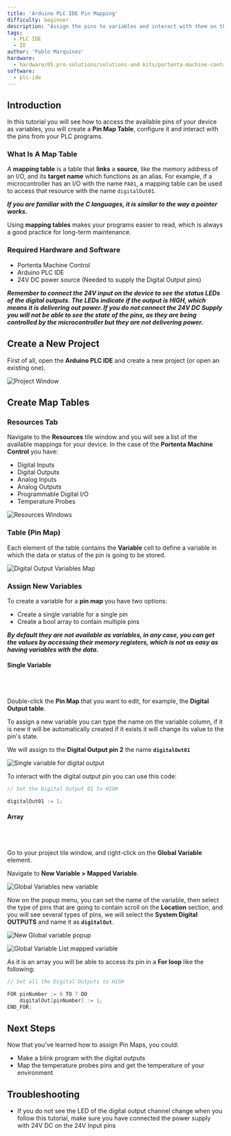 ```yaml
---
title: 'Arduino PLC IDE Pin Mapping'
difficulty: beginner
description: "Assign the pins to variables and interact with them on the Arduino PLC IDE."
tags:
  - PLC IDE
  - IO
author: 'Pablo Marquínez'
hardware:
  - hardware/05.pro-solutions/solutions-and-kits/portenta-machine-control
software:
  - plc-ide
---
```


## Introduction

In this tutorial you will see how to access the available pins of your device as variables, you will create a **Pin Map Table**, configure it and interact with the pins from your PLC programs.

### What Is A Map Table

A **mapping table** is a table that **links** a **source**, like the memory address of an I/O, and its **target name** which functions as an alias. For example, if a microcontroller has an I/O with the name `PA01`, a mapping table can be used to access that resource with the name `digitalOut01`.

***If you are familiar with the C languages, it is similar to the way a pointer works.***

Using **mapping tables** makes your programs easier to read, which is always a good practice for long-term maintenance.

### Required Hardware and Software

- Portenta Machine Control
- Arduino PLC IDE
- 24V DC power source (Needed to supply the Digital Output pins)

***Remember to connect the 24V input on the device to see the status LEDs of the digital outputs. The LEDs indicate if the output is HIGH, which means it is delivering out power. If you do not connect the 24V DC Supply you will not be able to see the state of the pins, as they are being controlled by the microcontroller but they are not delivering power.***

## Create a New Project

First of all, open the **Arduino PLC IDE** and create a new project (or open an existing one).

![Project Window](assets/windowProject.png)

## Create Map Tables

### Resources Tab

Navigate to the **Resources** tile window and you will see a list of the available mappings for your device. In the case of the **Portenta Machine Control** you have:
* Digital Inputs
* Digital Outputs
* Analog Inputs
* Analog Outputs
* Programmable Digital I/O
* Temperature Probes

![Resources Windows](assets/windowResources.png)

### Table (Pin Map)

Each element of the table contains the **Variable** cell to define a variable in which the data or status of the pin is going to be stored.

![Digital Output Variables Map](assets/map_digitalOut.png)

### Assign New Variables

To create a variable for a **pin map** you have two options:
* Create a single variable for a single pin
* Create a bool array to contain multiple pins

***By default they are not available as variables, in any case, you can get the values by accessing their memory registers, which is not as easy as having variables with the data.***

#### Single Variable
<br></br>

Double-click the **Pin Map** that you want to edit, for example, the **Digital Output table**.

To assign a new variable you can type the name on the variable column, if it is new it will be automatically created if it exists it will change its value to the pin's state.

We will assign to the **Digital Output pin 2** the name **`digitalOut01`**

![Single variable for digital output](assets/map_single_digitalOut.png)

To interact with the digital output pin you can use this code:

```cpp
// Set the Digital Output 01 to HIGH

digitalOut01 := 1;
```

#### Array
<br></br>

Go to your project tile window, and right-click on the **Global Variable** element.

Navigate to **New Variable > Mapped Variable**.

![Global Variables new variable](assets/newMappedVariable.png)

Now on the popup menu, you can set the name of the variable, then select the type of pins that are going to contain scroll on the **Location** section, and you will see several types of pins, we will select the **System Digital OUTPUTS** and name it as **`digitalOut`**.

![New Global variable popup](assets/newVariablePopUp.png)

![Global Variable List mapped variable](assets/globalVariablesMapped.png)

As it is an array you will be able to access its pin in a **For loop** like the following:

```cpp
// Set all the Digital Outputs to HIGH

FOR pinNumber := 0 TO 7 DO
    digitalOut[pinNumber] := 1;
END_FOR;
```

## Next Steps

Now that you've learned how to assign Pin Maps, you could:
* Make a blink program with the digital outputs
* Map the temperature probes pins and get the temperature of your environment

## Troubleshooting

* If you do not see the LED of the digital output channel change when you follow this tutorial, make sure you have connected the power supply with 24V DC on the 24V Input pins